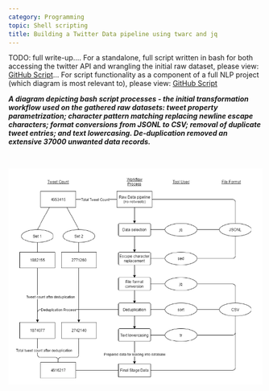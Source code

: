 ```yaml
---
category: Programming
topic: Shell scripting
title: Building a Twitter Data pipeline using twarc and jq
---
```


TODO: full write-up....
For a standalone, full script written in bash for both accessing the twitter API and wrangling the initial raw dataset, please view: [GitHub Script](https://github.com/ChristopherChristofi/raw-tweets-to-csv-script)...
For script functionality as a component of a full NLP project (which diagram is most relevant to), please view: [GitHub Script](https://github.com/ChristopherChristofi/tweet-nlp-text-analyser/tree/main/scripts)

***A diagram depicting bash script processes - the initial transformation workflow used on the gathered raw datasets: tweet property parametrization; character pattern matching replacing newline escape characters; format conversions from JSONL to CSV; removal of duplicate tweet entries; and text lowercasing. De-duplication removed an extensive 37000 unwanted data records.***

<br>

![Diagram of process workflow of the raw data processing script](/assets/img/projects/twitterpipeline/tweetdatapipelinesourcing.png)

<br>
